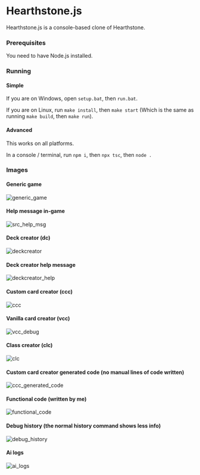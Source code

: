 # Hearthstone.js

Hearthstone.js is a console-based clone of Hearthstone.

### Prerequisites
You need to have Node.js installed.

### Running
#### Simple
If you are on Windows, open `setup.bat`, then `run.bat`.

If you are on Linux, run `make install`, then `make start` (Which is the same as running `make build`, then `make run`).

#### Advanced
This works on all platforms.

In a console / terminal, run `npm i`, then `npx tsc`, then `node .`

### Images
#### Generic game
![generic_game](https://github.com/LunarTides/Hearthstone.js/assets/31688109/f71f1e12-baf0-44d6-bcc9-019145e148bd)

#### Help message in-game
![src_help_msg](https://github.com/LunarTides/Hearthstone.js/assets/31688109/7b233fa6-dfee-4c69-baef-a0427a912e55)

#### Deck creator (dc)
![deckcreator](https://github.com/LunarTides/Hearthstone.js/assets/31688109/e19ca084-653c-4889-a433-4ceec7544dd9)

#### Deck creator help message
![deckcreator_help](https://github.com/LunarTides/Hearthstone.js/assets/31688109/8d75ca9f-be49-4980-9d5f-debfc0427825)

#### Custom card creator (ccc)
![ccc](https://github.com/LunarTides/Hearthstone.js/assets/31688109/372b02b4-3217-4807-a415-b7c2bc537e16)

#### Vanilla card creator (vcc)
![vcc_debug](https://github.com/LunarTides/Hearthstone.js/assets/31688109/04ce4d50-87d8-4d51-a9a7-40f287c4abb7)

#### Class creator (clc)
![clc](https://github.com/LunarTides/Hearthstone.js/assets/31688109/a8eba01a-03f8-4ea1-9764-30960b9062ab)

#### Custom card creator generated code (no manual lines of code written)
![ccc_generated_code](https://github.com/LunarTides/Hearthstone.js/assets/31688109/58b83ae0-10e7-44ff-9691-d7c6487e43db)

#### Functional code (written by me)
![functional_code](https://github.com/LunarTides/Hearthstone.js/assets/31688109/5354b936-bb7a-41ce-a5c3-e31dc554ee18)

#### Debug history (the normal history command shows less info)
![debug_history](https://github.com/LunarTides/Hearthstone.js/assets/31688109/ba1b0490-8e2c-46cc-90b2-52a48917d6bb)

#### Ai logs
![ai_logs](https://github.com/LunarTides/Hearthstone.js/assets/31688109/404e0ac4-a041-4ffe-8466-0a1829570a46)
